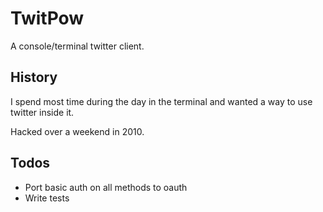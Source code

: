 TwitPow
=======

A console/terminal twitter client.

History
-------

I spend most time during the day in the terminal and wanted a way to use twitter inside it.

Hacked over a weekend in 2010.

Todos
-----

* Port basic auth on all methods to oauth
* Write tests
